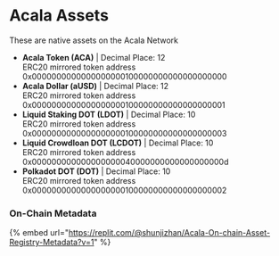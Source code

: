# Acala Assets

These are native assets on the Acala Network

* **Acala Token (ACA)** | Decimal Place: 12\
  ERC20 mirrored token address 0x0000000000000000000100000000000000000000
* **Acala Dollar (aUSD)** | Decimal Place: 12\
  ERC20 mirrored token address 0x0000000000000000000100000000000000000001
* **Liquid Staking DOT (LDOT)** | Decimal Place: 10\
  ERC20 mirrored token address 0x0000000000000000000100000000000000000003
* **Liquid Crowdloan DOT (LCDOT)** | Decimal Place: 10\
  ERC20 mirrored token address 0x000000000000000000040000000000000000000d
* **Polkadot DOT (DOT)** | Decimal Place: 10\
  ERC20 mirrored token address 0x0000000000000000000100000000000000000002

### On-Chain Metadata

{% embed url="https://replit.com/@shunjizhan/Acala-On-chain-Asset-Registry-Metadata?v=1" %}
